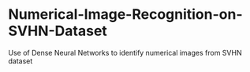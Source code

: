 # Numerical-Image-Recognition-on-SVHN-Dataset
Use of Dense Neural Networks to identify numerical images from SVHN dataset
